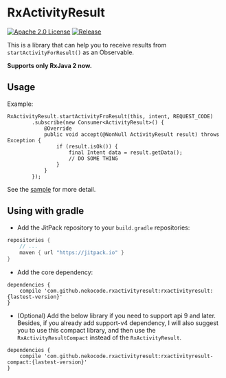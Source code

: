 # RxActivityResult
[![Apache 2.0 License](https://img.shields.io/badge/license-Apache%202.0-blue.svg?style=flat)](http://www.apache.org/licenses/LICENSE-2.0.html) [![Release](https://img.shields.io/github/release/nekocode/RxActivityResult.svg?label=Jitpack)](https://jitpack.io/#nekocode/RxActivityResult)

This is a library that can help you to receive results from `startActivityForResult()` as an Observable.

**Supports only RxJava 2 now.**

## Usage

Example:

```
RxActivityResult.startActivityFroResult(this, intent, REQUEST_CODE)
        .subscribe(new Consumer<ActivityResult>() {
            @Override
            public void accept(@NonNull ActivityResult result) throws Exception {
                if (result.isOk()) {
                    final Intent data = result.getData();
                    // DO SOME THING
                }
            }
        });
```

See the [sample](sample/src/main/java/cn/nekocode/rxactivityresult/sample/MainActivity.java) for more detail.

## Using with gradle
- Add the JitPack repository to your `build.gradle` repositories:

```gradle
repositories {
    // ...
    maven { url "https://jitpack.io" }
}
```

- Add the core dependency:

```
dependencies {
    compile 'com.github.nekocode.rxactivityresult:rxactivityresult:{lastest-version}'
}
```

- (Optional) Add the below library if you need to support api 9 and later. Besides, if you already add support-v4 dependency, I will also suggest you to use this compact library, and then use the `RxActivityResultCompact` instead of the `RxActivityResult`.

```
dependencies {
    compile 'com.github.nekocode.rxactivityresult:rxactivityresult-compact:{lastest-version}'
}
```
